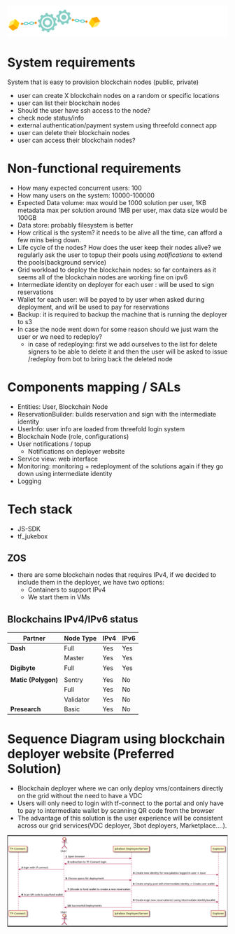 ![specs](../../img/specs.png)

# System requirements

System that is easy to provision blockchain nodes (public, private)
- user can create X blockchain nodes on a random or specific locations
- user can list their blockchain nodes
- Should the user have ssh access to the node?
- check node status/info
- external authentication/payment system using threefold connect app
- user can delete their blockchain nodes
- user can access their blockchain nodes?

# Non-functional requirements

- How many expected concurrent users: 100
- How many users on the system: 10000-100000
- Expected Data volume: max would be 1000 solution per user, 1KB metadata max per solution around 1MB per user, max data size would be 100GB
- Data store: probably filesystem is better
- How critical is the system? it needs to be alive all the time, can afford a few mins being down.
- Life cycle of the nodes? How does the user keep their nodes alive? we regularly ask the user to topup their pools using *notifications* to extend the pools(background service)
- Grid workload to deploy the blockchain nodes: so far containers as it seems all of the blockchain nodes are working fine on ipv6
- Intermediate identity on deployer for each user : will be used to sign reservations
- Wallet for each user: will be payed to by user when asked during deployment, and will be used to pay for reservations
- Backup: it is required to backup the machine that is running the deployer to s3 
- In case the node went down for some reason should we just warn the user or  we need to redeploy?
    - in case of redeploying: first we add ourselves to the list for delete signers to be able to delete it and then the user will be asked to issue /redeploy from bot to bring back the deleted node


# Components mapping / SALs

- Entities: User, Blockchain Node
- ReservationBuilder: builds reservation and sign with the intermediate identity   
- UserInfo: user info are loaded from threefold login system
- Blockchain Node (role, configurations) 
- User notifications / topup
   - Notifications on deployer website
- Service view: web interface
- Monitoring: monitoring + redeployment of the solutions again if they go down using intermediate identity
- Logging 

# Tech stack

- JS-SDK
- tf_jukebox 

## ZOS

- there are some blockchain nodes that requires IPv4, if we decided to include them in the deployer, we have two options:
   - Containers to support IPv4
   - We start them in VMs

## Blockchains IPv4/IPv6 status

| Partner                  	| Node Type        	| IPv4      	| IPv6      	|
|--------------------------	|------------------	|-----------	|-----------	|
| **Dash**                     	| Full             	| Yes       	| Yes       	|
|                          	| Master           	| Yes       	| Yes       	|
| **Digibyte**                 	| Full             	| Yes       	| Yes       	|
|                          	|                  	|           	|           	|
| **Matic (Polygon)**          	| Sentry           	| Yes       	| No        	|
|                          	| Full             	| Yes       	| No        	|
|                          	| Validator        	| Yes       	| No        	|
| **Presearch**                	| Basic            	| Yes       	| No        	|

# Sequence Diagram using blockchain deployer website (Preferred Solution)
- Blockchain deployer where we can only deploy vms/containers directly on the grid without the need to have a VDC
- Users will only need to login with tf-connect to the portal and only have to pay to intermediate wallet by scanning QR code from the browser
- The advantage of this solution is the user experience will be consistent across our grid services(VDC deployer, 3bot deployers, Marketplace....). 

![](../../img/sequence_diagram.png)


